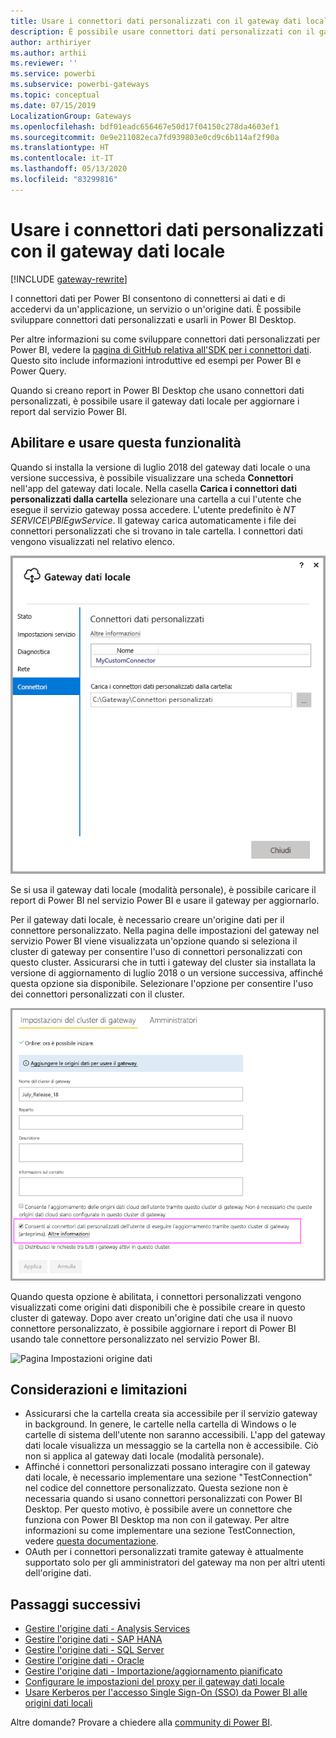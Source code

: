 ```yaml
---
title: Usare i connettori dati personalizzati con il gateway dati locale
description: È possibile usare connettori dati personalizzati con il gateway dati locale.
author: arthiriyer
ms.author: arthii
ms.reviewer: ''
ms.service: powerbi
ms.subservice: powerbi-gateways
ms.topic: conceptual
ms.date: 07/15/2019
LocalizationGroup: Gateways
ms.openlocfilehash: bdf01eadc656467e50d17f04150c278da4603ef1
ms.sourcegitcommit: 0e9e211082eca7fd939803e0cd9c6b114af2f90a
ms.translationtype: HT
ms.contentlocale: it-IT
ms.lasthandoff: 05/13/2020
ms.locfileid: "83299816"
---
```

# <a name="use-custom-data-connectors-with-the-on-premises-data-gateway"></a>Usare i connettori dati personalizzati con il gateway dati locale

[!INCLUDE [gateway-rewrite](../includes/gateway-rewrite.md)]

I connettori dati per Power BI consentono di connettersi ai dati e di accedervi da un'applicazione, un servizio o un'origine dati. È possibile sviluppare connettori dati personalizzati e usarli in Power BI Desktop.

Per altre informazioni su come sviluppare connettori dati personalizzati per Power BI, vedere la [pagina di GitHub relativa all'SDK per i connettori dati](https://aka.ms/dataconnectors). Questo sito include informazioni introduttive ed esempi per Power BI e Power Query.

Quando si creano report in Power BI Desktop che usano connettori dati personalizzati, è possibile usare il gateway dati locale per aggiornare i report dal servizio Power BI.

## <a name="enable-and-use-this-capability"></a>Abilitare e usare questa funzionalità

Quando si installa la versione di luglio 2018 del gateway dati locale o una versione successiva, è possibile visualizzare una scheda **Connettori** nell'app del gateway dati locale. Nella casella **Carica i connettori dati personalizzati dalla cartella** selezionare una cartella a cui l'utente che esegue il servizio gateway possa accedere. L'utente predefinito è *NT SERVICE\PBIEgwService*. Il gateway carica automaticamente i file dei connettori personalizzati che si trovano in tale cartella. I connettori dati vengono visualizzati nel relativo elenco.

![Connettori dati personalizzati](media/service-gateway-custom-connectors/gateway-onprem-customconnector1.png)

Se si usa il gateway dati locale (modalità personale), è possibile caricare il report di Power BI nel servizio Power BI e usare il gateway per aggiornarlo.

Per il gateway dati locale, è necessario creare un'origine dati per il connettore personalizzato. Nella pagina delle impostazioni del gateway nel servizio Power BI viene visualizzata un'opzione quando si seleziona il cluster di gateway per consentire l'uso di connettori personalizzati con questo cluster. Assicurarsi che in tutti i gateway del cluster sia installata la versione di aggiornamento di luglio 2018 o un versione successiva, affinché questa opzione sia disponibile. Selezionare l'opzione per consentire l'uso dei connettori personalizzati con il cluster.

![Pagina Impostazioni del cluster di gateway](media/service-gateway-custom-connectors/gateway-onprem-customconnector2.png)

Quando questa opzione è abilitata, i connettori personalizzati vengono visualizzati come origini dati disponibili che è possibile creare in questo cluster di gateway. Dopo aver creato un'origine dati che usa il nuovo connettore personalizzato, è possibile aggiornare i report di Power BI usando tale connettore personalizzato nel servizio Power BI.

![Pagina Impostazioni origine dati](media/service-gateway-custom-connectors/gateway-onprem-customconnector3.png)

## <a name="considerations-and-limitations"></a>Considerazioni e limitazioni

* Assicurarsi che la cartella creata sia accessibile per il servizio gateway in background. In genere, le cartelle nella cartella di Windows o le cartelle di sistema dell'utente non saranno accessibili. L'app del gateway dati locale visualizza un messaggio se la cartella non è accessibile. Ciò non si applica al gateway dati locale (modalità personale).
* Affinché i connettori personalizzati possano interagire con il gateway dati locale, è necessario implementare una sezione "TestConnection" nel codice del connettore personalizzato. Questa sezione non è necessaria quando si usano connettori personalizzati con Power BI Desktop. Per questo motivo, è possibile avere un connettore che funziona con Power BI Desktop ma non con il gateway. Per altre informazioni su come implementare una sezione TestConnection, vedere [questa documentazione](https://github.com/Microsoft/DataConnectors/blob/master/docs/m-extensions.md#implementing-testconnection-for-gateway-support).
* OAuth per i connettori personalizzati tramite gateway è attualmente supportato solo per gli amministratori del gateway ma non per altri utenti dell'origine dati.

## <a name="next-steps"></a>Passaggi successivi

* [Gestire l'origine dati - Analysis Services](service-gateway-enterprise-manage-ssas.md)  
* [Gestire l'origine dati - SAP HANA](service-gateway-enterprise-manage-sap.md)  
* [Gestire l'origine dati - SQL Server](service-gateway-enterprise-manage-sql.md)  
* [Gestire l'origine dati - Oracle](service-gateway-onprem-manage-oracle.md)  
* [Gestire l'origine dati - Importazione/aggiornamento pianificato](service-gateway-enterprise-manage-scheduled-refresh.md)
* [Configurare le impostazioni del proxy per il gateway dati locale](/data-integration/gateway/service-gateway-proxy)
* [Usare Kerberos per l'accesso Single Sign-On (SSO) da Power BI alle origini dati locali](service-gateway-sso-kerberos.md)  

Altre domande? Provare a chiedere alla [community di Power BI](https://community.powerbi.com/).
